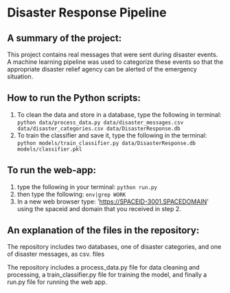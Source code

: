 # Disaster Response Pipeline

## A summary of the project:

This project contains real messages that were sent during disaster events. A machine learning pipeline was used to categorize these events so that the appropriate disaster relief agency can be alerted of the emergency situation.

## How to run the Python scripts:

1. To clean the data and store in a database, type the following in terminal:  `python data/process_data.py data/disaster_messages.csv data/disaster_categories.csv data/DisasterResponse.db`
2. To train the classifier and save it, type the following in the terminal: `python models/train_classifier.py data/DisasterResponse.db models/classifier.pkl`

## To run the web-app: 

1. type the following in your terminal: `python run.py` 
2. then type the following: `env|grep WORK`
3. In a new web browser type: 'https://SPACEID-3001.SPACEDOMAIN' using the spaceid and domain that you received in step 2.

## An explanation of the files in the repository:
The repository includes two databases, one of disaster categories, and one of disaster messages, as csv. files

The repository includes a process_data.py file for data cleaning and processing, a train_classifier.py file for training the model, and finally a run.py file for running the web app.
